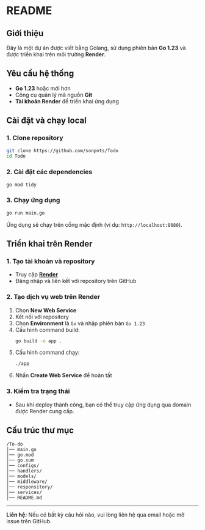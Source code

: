 # README

## Giới thiệu
Đây là một dự án được viết bằng Golang, sử dụng phiên bản **Go 1.23** và được triển khai trên môi trường **Render**.

## Yêu cầu hệ thống
- **Go 1.23** hoặc mới hơn
- Công cụ quản lý mã nguồn **Git**
- **Tài khoản Render** để triển khai ứng dụng

## Cài đặt và chạy local
### 1. Clone repository
```bash
git clone https://github.com/sonpnts/Todo
cd Todo
```

### 2. Cài đặt các dependencies
```bash
go mod tidy
```

### 3. Chạy ứng dụng
```bash
go run main.go
```

Ứng dụng sẽ chạy trên cổng mặc định (ví dụ: `http://localhost:8080`).

## Triển khai trên Render
### 1. Tạo tài khoản và repository
- Truy cập **[Render](https://render.com/)**
- Đăng nhập và liên kết với repository trên GitHub

### 2. Tạo dịch vụ web trên Render
1. Chọn **New Web Service**
2. Kết nối với repository
3. Chọn **Environment** là `Go` và nhập phiên bản `Go 1.23`
4. Cấu hình command build:
   ```bash
   go build -o app .
   ```
5. Cấu hình command chạy:
   ```bash
   ./app
   ```
6. Nhấn **Create Web Service** để hoàn tất

### 3. Kiểm tra trạng thái
- Sau khi deploy thành công, bạn có thể truy cập ứng dụng qua domain được Render cung cấp.

## Cấu trúc thư mục
```
/To-do
│── main.go
│── go.mod
│── go.sum
│── configs/
│── handlers/
│── models/
│── middleware/
│── responsitory/
│── services/
│── README.md
```

---
**Liên hệ:** Nếu có bất kỳ câu hỏi nào, vui lòng liên hệ qua email hoặc mở issue trên GitHub.

